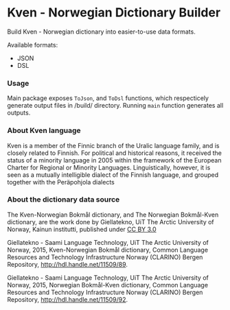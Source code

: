 # Kven - Norwegian Dictionary Builder

Build Kven - Norwegian dictionary into easier-to-use data formats.

Available formats:
- JSON
- DSL

### Usage

Main package exposes `ToJson`, and `ToDsl` functions, which respecticely generate output files in /build/ directory. Running `main` function generates all outputs.

### About Kven language

Kven is a member of the Finnic branch of the Uralic language family, and is closely related to Finnish. For political and historical reasons, it received the status of a minority language in 2005 within the framework of the European Charter for Regional or Minority Languages. Linguistically, however, it is seen as a mutually intelligible dialect of the Finnish language, and grouped together with the Peräpohjola dialects 

### About the dictionary data source

The Kven-Norwegian Bokmål dictionary, and The Norwegian Bokmål-Kven dictionary, are the work done by Giellatekno, UiT The Arctic University of Norway, Kainun institutti, published under [CC BY 3.0](https://creativecommons.org/licenses/by/3.0/)

Giellatekno - Saami Language Technology, UiT The Arctic University of Norway, 2015, Kven-Norwegian Bokmål dictionary, Common Language Resources and Technology Infrastructure Norway (CLARINO) Bergen Repository, http://hdl.handle.net/11509/89.

Giellatekno - Saami Language Technology, UiT The Arctic University of Norway, 2015, Norwegian Bokmål-Kven dictionary, Common Language Resources and Technology Infrastructure Norway (CLARINO) Bergen Repository, http://hdl.handle.net/11509/92.
